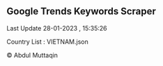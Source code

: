 

## Google Trends Keywords Scraper 
 
Last Update 28-01-2023 , 15:35:26

Country List :
VIETNAM.json



© Abdul Muttaqin 
